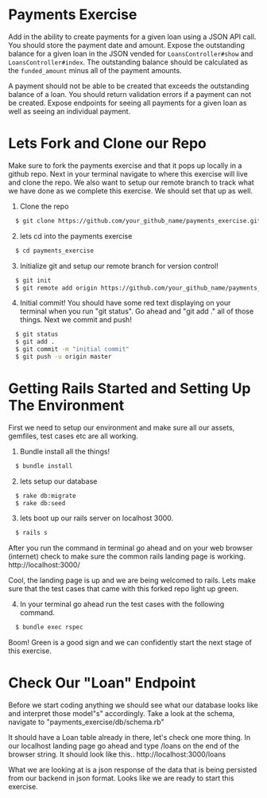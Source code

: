 # Payments Exercise

Add in the ability to create payments for a given loan using a JSON API call. You should store the payment date and amount. Expose the outstanding balance for a given loan in the JSON vended for `LoansController#show` and `LoansController#index`. The outstanding balance should be calculated as the `funded_amount` minus all of the payment amounts.

A payment should not be able to be created that exceeds the outstanding balance of a loan. You should return validation errors if a payment can not be created. Expose endpoints for seeing all payments for a given loan as well as seeing an individual payment.

# Lets Fork and Clone our Repo

Make sure to fork the payments exercise and that it pops up locally in a github repo. Next in your terminal navigate to where this exercise will live and clone the repo. We also want to setup our remote branch to track what we have done as we complete this exercise. We should set that up as well.

1. Clone the repo
```bash
  $ git clone https://github.com/your_github_name/payments_exercise.git
```
2. lets cd into the payments exercise
```bash
  $ cd payments_exercise
```
3. Initialize git and setup our remote branch for version control!
```bash
  $ git init
  $ git remote add origin https://github.com/your_github_name/payments_exercise.git
```
4. Initial commit! You should have some red text displaying on your terminal when you run "git status". Go ahead and "git add ." all of those things. Next we commit and push!
```bash
  $ git status
  $ git add .
  $ git commit -m "initial commit"
  $ git push -u origin master
```


# Getting Rails Started and Setting Up The Environment

First we need to setup our environment and make sure all our assets, gemfiles, test cases etc are all working.

1. Bundle install all the things!
```bash
  $ bundle install
```
2. lets setup our database
```bash
  $ rake db:migrate
  $ rake db:seed
```
3. lets boot up our rails server on localhost 3000.  
```bash
  $ rails s
```
After you run the command in terminal go ahead and on your web browser (internet) check to make sure the common rails landing page is working.
http://localhost:3000/

Cool, the landing page is up and we are being welcomed to rails. Lets make sure that the test cases that came with this forked repo light up green.

4. In your terminal go ahead run the test cases with the following command.
```bash
  $ bundle exec rspec
```
Boom! Green is a good sign and we can confidently start the next stage of this exercise.

# Check Our "Loan" Endpoint

Before we start coding anything we should see what our database looks like and interpret those model"s" accordingly. Take a look at the schema, navigate to "payments_exercise/db/schema.rb"

It should have a Loan table already in there, let's check one more thing. In our localhost landing page go ahead and type /loans on the end of the browser string. It should look like this..
http://localhost:3000/loans

What we are looking at is a json response of the data that is being persisted from our backend in json format. Looks like we are ready to start this exercise. 
